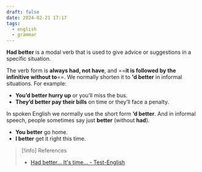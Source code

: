 ```yaml
---
draft: false
date: 2024-02-21 17:17
tags:
  - english
  - grammar
---
```


**Had better** is a modal verb that is used to give advice or suggestions in a specific situation.

The verb form is **always had, not have**, and ==**it is followed by the infinitive without to**==. We normally shorten it to **'d better** in informal situations. For example:

- **You’d better hurry up** or you’ll miss the bus.
- **They’d better pay their bills** on time or they’ll face a penalty.

In spoken English we normally use the short form **‘d better**. And in informal speech, people sometimes say just **better** (without **had**).

- **You better** go home.
- **I better** get it right this time. 


> [!info] References
> - [Had better... It's time... - Test-English](https://test-english.com/grammar-points/b1/had-better-its-time/)

